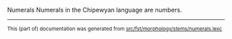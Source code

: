 Numerals
Numerals in the Chipewyan language are numbers.

* * *

<small>This (part of) documentation was generated from [src/fst/morphology/stems/numerals.lexc](https://github.com/giellalt/lang-chp/blob/main/src/fst/morphology/stems/numerals.lexc)</small>
